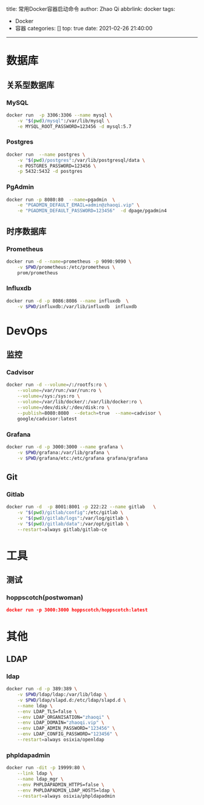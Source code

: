title: 常用Docker容器启动命令
author: Zhao Qi
abbrlink: docker
tags:
  - Docker
  - 容器
categories: []
top: true
date: 2021-02-26 21:40:00
---
# 数据库
## 关系型数据库
### MySQL
```bash
docker run  -p 3306:3306 --name mysql \
	-v "$(pwd)/mysql":/var/lib/mysql \
	-e MYSQL_ROOT_PASSWORD=123456 -d mysql:5.7
```
### Postgres
```bash
docker run  --name postgres \
	-v "$(pwd)/postgres":/var/lib/postgresql/data \
	-e POSTGRES_PASSWORD=123456 \
	-p 5432:5432 -d postgres
```
<!--more-->
### PgAdmin
```bash
docker run -p 8080:80  --name=pgadmin  \
	-e "PGADMIN_DEFAULT_EMAIL=admin@zhaoqi.vip" \
	-e "PGADMIN_DEFAULT_PASSWORD=123456"  -d dpage/pgadmin4
```
## 时序数据库
### Prometheus
```bash
docker run -d --name=prometheus -p 9090:9090 \
	-v $PWD/prometheus:/etc/prometheus \
	prom/prometheus
```
### Influxdb
```bash
docker run -d -p 8086:8086 --name influxdb  \
	-v $PWD/influxdb:/var/lib/influxdb  influxdb
```

# DevOps
## 监控
### Cadvisor
```bash
docker run -d --volume=/:/rootfs:ro \
	--volume=/var/run:/var/run:ro \
	--volume=/sys:/sys:ro \
	--volume=/var/lib/docker/:/var/lib/docker:ro \
	--volume=/dev/disk/:/dev/disk:ro \
	--publish=8080:8080  --detach=true  --name=cadvisor \
	google/cadvisor:latest
```
### Grafana
```bash
docker run -d -p 3000:3000 --name grafana \
	-v $PWD/grafana:/var/lib/grafana \
	-v $PWD/grafana/etc:/etc/grafana grafana/grafana
```
## Git
### Gitlab
```bash
docker run -d  -p 8001:8001 -p 222:22 --name gitlab   \
    -v "$(pwd)/gitlab/config":/etc/gitlab \
    -v "$(pwd)/gitlab/logs":/var/log/gitlab \
    -v "$(pwd)/gitlab/data":/var/opt/gitlab \
    --restart=always gitlab/gitlab-ce
```

# 工具
## 测试
### hoppscotch(postwoman)
```json
docker run -p 3000:3000 hoppscotch/hoppscotch:latest
```

# 其他
## LDAP
### ldap
```bash
docker run -d -p 389:389 \
	-v $PWD/ldap/ldap:/var/lib/ldap \
	-v $PWD/ldap/slapd.d:/etc/ldap/slapd.d \
	--name ldap \
	--env LDAP_TLS=false \
	--env LDAP_ORGANISATION="zhaoqi" \
	--env LDAP_DOMAIN="zhaoqi.vip" \
	--env LDAP_ADMIN_PASSWORD="123456" \
	--env LDAP_CONFIG_PASSWORD="123456" \
	--restart=always osixia/openldap
```
### phpldapadmin
```bash
docker run -dit -p 19999:80 \
	--link ldap \
	--name ldap_mgr \
	--env PHPLDAPADMIN_HTTPS=false \
	--env PHPLDAPADMIN_LDAP_HOSTS=ldap \
	--restart=always osixia/phpldapadmin
```